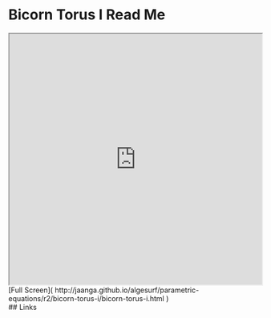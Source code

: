 Bicorn Torus I Read Me
===

<iframe src='http://jaanga.github.io/algesurf/parametric-equations/r2/bicorn-torus-i/bicorn-torus-i.html' width=100% height=500px >
There is an `iframe` here. It is not visible when viewed on github.com/algesurf. To view, please see 'Project Links' below.
</iframe>
[Full Screen]( http://jaanga.github.io/algesurf/parametric-equations/r2/bicorn-torus-i/bicorn-torus-i.html )
<br>
## Links 
<http://www.3d-meier.de/tut3/Seite163.html>  
